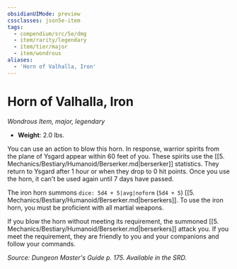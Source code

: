 ```yaml
---
obsidianUIMode: preview
cssclasses: json5e-item
tags:
  - compendium/src/5e/dmg
  - item/rarity/legendary
  - item/tier/major
  - item/wondrous
aliases:
  - 'Horn of Valhalla, Iron'
---
```

# Horn of Valhalla, Iron
*Wondrous Item, major, legendary*  

- **Weight**: 2.0 lbs.

You can use an action to blow this horn. In response, warrior spirits from the plane of Ysgard appear within 60 feet of you. These spirits use the [[5. Mechanics/Bestiary/Humanoid/Berserker.md\|berserker]] statistics. They return to Ysgard after 1 hour or when they drop to 0 hit points. Once you use the horn, it can't be used again until 7 days have passed.

The iron horn summons `dice: 5d4 + 5|avg|noform` (`5d4 + 5`) [[5. Mechanics/Bestiary/Humanoid/Berserker.md\|berserkers]]. To use the iron horn, you must be proficient with all martial weapons.

If you blow the horn without meeting its requirement, the summoned [[5. Mechanics/Bestiary/Humanoid/Berserker.md\|berserkers]] attack you. If you meet the requirement, they are friendly to you and your companions and follow your commands.

*Source: Dungeon Master's Guide p. 175. Available in the SRD.*
